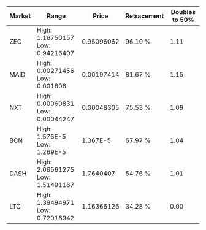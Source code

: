 | Market | Range | Price| Retracement | Doubles to 50% |
| --- | --- | --- | --- | --- |
| ZEC | High: 1.16750157<br />Low: 0.94216407 | 0.95096062 | 96.10 % | 1.11 |
| MAID | High: 0.00271456<br />Low: 0.001808 | 0.00197414 | 81.67 % | 1.15 |
| NXT | High: 0.00060831<br />Low: 0.00044247 | 0.00048305 | 75.53 % | 1.09 |
| BCN | High: 1.575E-5<br />Low: 1.269E-5 | 1.367E-5 | 67.97 % | 1.04 |
| DASH | High: 2.06561275<br />Low: 1.51491167 | 1.7640407 | 54.76 % | 1.01 |
| LTC | High: 1.39494971<br />Low: 0.72016942 | 1.16366126 | 34.28 % | 0.00 |

